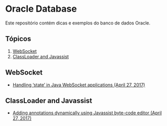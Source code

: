 # Oracle Database

Este repositório contém dicas e exemplos do banco de dados Oracle.

## Tópicos

1. [WebSocket](#wsocket)
2. [ClassLoader and Javassist](#classLoader)

<h2 id="wsocket">WebSocket</h2>

* [Handling ‘state’ in Java WebSocket applications (April 27, 2017)](https://abhirockzz.wordpress.com/2017/04/27/handling-state-in-java-websocket-applications/)

<h2 id="classLoader">ClassLoader and Javassist</h2>

* [Adding annotations dynamically using Javassist byte-code editor (April 27, 2017)](https://prismoskills.appspot.com/lessons/Super_Java/Dynamically_adding_annotations.jsp)
